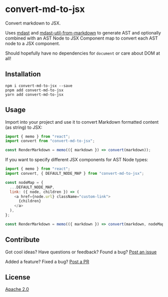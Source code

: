 # convert-md-to-jsx

Convert markdown to JSX.

Uses [mdast](https://github.com/syntax-tree/mdast) and [mdast-util-from-markdown](https://github.com/syntax-tree/mdast-util-from-markdown) to generate AST and optionally combined with an AST Node to JSX Component map to convert each AST node to a JSX component.

Should hopefully have no dependencies for `document` or care about DOM at all!

## Installation

```shell
npm i convert-md-to-jsx --save
pnpm add convert-md-to-jsx
yarn add convert-md-to-jsx
```

## Usage

Import into your project and use it to convert Markdown formatted content (as string) to JSX:

```js
import { memo } from "react";
import convert from "convert-md-to-jsx";

const RenderMarkdown = memo(({ markdown }) => convert(markdown));
```

If you want to specify different JSX components for AST Node types:

```js
import { memo } from "react";
import convert, { DEFAULT_NODE_MAP } from "convert-md-to-jsx";

const nodeMap = {
  ...DEFAULT_NODE_MAP,
  link: ({ node, children }) => (
    <a href={node.url} className="custom-link">
      {children}
    </a>
  ),
};

const RenderMarkdown = memo(({ markdown }) => convert(markdown, nodeMap));
```

## Contribute

Got cool ideas? Have questions or feedback? Found a bug? [Post an issue](https://github.com/lvl99/convert-md-to-jsx/issues)

Added a feature? Fixed a bug? [Post a PR](https://github.com/lvl99/convert-md-to-jsx/compare)

## License

[Apache 2.0](LICENSE.md)

